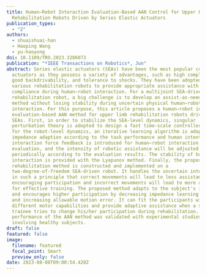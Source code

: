 ```yaml
---
title: Human–Robot Interaction Evaluation-Based AAN Control for Upper Limb
  Rehabilitation Robots Driven by Series Elastic Actuators
publication_types:
  - "2"
authors:
  - shuaishuai-han
  - Haoping Wang
  - yu-haoyong
doi: 10.1109/TRO.2023.3286073
publication: "*IEEE Transactions on Robotics*, Jun"
abstract: Series elastic actuators (SEAs) have been the most popular compliant
  actuators as they possess a variety of advantages, such as high compliance,
  good backdrivability, and tolerance to shocks. They have been adopted by
  various rehabilitation robots to provide appropriate assistance with suitable
  compliance during human–robot interaction. For a multijoint SEA-driven
  rehabilitation robot, a big challenge is to develop an assist-as-needed (AAN)
  method without losing stability during uncertain physical human–robot
  interaction. For this purpose, this article proposes a human–robot interaction
  evaluation-based AAN method for upper limb rehabilitation robots driven by
  SEAs. First, in order to stabilize the SEA-level dynamics, singular
  perturbation theory is adopted to design a fast time-scale controller. Second,
  for the robot-level dynamics, an iterative learning algorithm is adopted for
  impedance adaption according to the task performance and human intention. The
  interaction force feedback is introduced for human–robot interaction
  evaluation, and the intensity of robotic assistance will be adjusted
  periodically according to the evaluation results. The stability of human–robot
  interaction is provided with the Lyapunov method. Finally, the proposed
  rehabilitation method is constructed and implemented on a
  two-degree-of-freedom SEA-driven robot. It handles the uncertain interaction
  in such a principle that correct movements will lead to less assistance for
  encouraging participation and incorrect movements will lead to more assistance
  for effective training. The proposed method adapts to the subject's intention
  and encourages higher participation by decreasing impedance learning strength
  and increasing allowable motion error. It can fit the participants with
  different motor capabilities and provide adaptive assistance when a specific
  trainee tries to change his/her participation during rehabilitation. The
  performance of the AAN method was validated with experimental studies
  involving healthy subjects.
draft: false
featured: false
image:
  filename: featured
  focal_point: Smart
  preview_only: false
date: 2023-08-08T09:00:54.420Z
---
```

